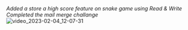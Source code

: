 <em> Added a store a high score feature on snake game using Read & Write </em>
<br>
<em> Completed the mail merge challange </em>
<br>
![video_2023-02-04_12-07-31](https://user-images.githubusercontent.com/122131469/216747240-45b9b885-6fa5-4847-9303-f572a48fc392.gif)
